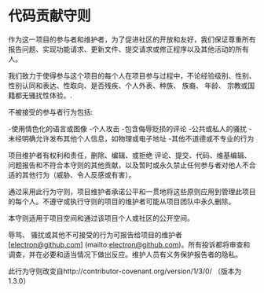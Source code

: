 # 代码贡献守则

作为这一项目的参与者和维护者，为了促进社区的开放和友好，我们保证尊重所有报告问题、实现功能请求、更新文件、提交请求或修正程序以及其他活动的所有人。

我们致力于使得参与这个项目的每个人在项目参与过程中，不论经验级别、性别、性别认同和表达、性取向、是否残疾、个人外表、种族、 族裔、 年龄、 宗教或国籍都无骚扰性体验。.

不被接受的参与者行为包括:

-使用情色化的语言或图像
-个人攻击
-包含侮辱贬损的评论
-公共或私人的骚扰
-未经明确允许发布其他个人信息，如物理或电子地址
-其他不道德或不专业的行为

项目维护者有权利和责任，删除、编辑、或拒绝 评论、提交、代码、维基编辑、问题报告和不符合本守则的其他贡献，以及暂时或永久禁止任何参与者对他人不合适的其他行为（威胁、令人反感或有害）。

通过采用此行为守则，项目维护者承诺公平和一贯地将这些原则应用到管理此项目的每个人。不遵守或执行守则的项目的维护者可能从项目团队中永久删除。

本守则适用于项目空间和通过该项目个人或社区的公开空间。

辱骂、 骚扰或其他不可接受的行为可报告给项目的维护者[electron@github.com] (mailto:electron@github.com)。所有投诉都将审查和调查，并在必要和适当情况下做出反应。维护人员有义务保护报告者的隐私。

此行为守则改变自http://contributor-covenant.org/version/1/3/0/ （版本为1.3.0）
